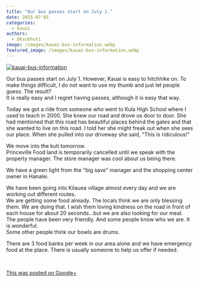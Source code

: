 ```yaml
---
title: "Our bus passes start on July 1."
date: 2015-07-01
categories: 
  - kauai
authors: 
  - bksubhuti
image: /images/kauai-bus-information.webp
featured_image: /images/kauai-bus-information.webp
---
```


[![kauai-bus-information](/images/kauai-bus-information.webp)](/images/2015/07/kauai-bus-information.webp)

Our bus passes start on July 1. However, Kauai is easy to hitchhike on. To make things difficult, I do not want to use my thumb and just let people guess. The result?  
It is really easy and I regret having passes, although it is easy that way.  
  
Today we got a ride from someone who went to Kula High School where I used to teach in 2000. She knew our road and drove us door to door. She had mentioned that this road has beautiful places behind the gates and that she wanted to live on this road. I told her she might freak out when she sees our place. When she pulled into our driveway she said, "This is ridiculous!"  
  
We move into the kuti tomorrow.  
Princeville Food land is temporarily cancelled until we speak with the property manager. The store manager was cool about us being there.  
  
We have a green light from the "big save" manager and the shopping center owner in Hanalei.  
  
We have been going into Kilauea village almost every day and we are working out different routes.  
We are getting some food already. The locals think we are only blessing them. We are doing that. I wish them loving kindness on the road in front of each house for about 20 seconds...but we are also looking for our meal.  
The people have been very friendly. And some people know who we are. It is wonderful.  
Some other people think our bowls are drums.  
  
There are 3 food banks per week in our area alone and we have emergency food at the place. There is usually someone to help us offer if needed.  
  
﻿

[This was posted on Google+](https://plus.google.com/+BhikkhuSubhuti/posts/UMPMSpdWx88)